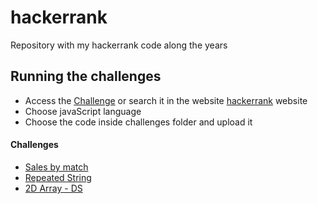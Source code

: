 # hackerrank
Repository with my hackerrank code along the years

## Running the challenges

 - Access the [Challenge](#Challenges) or search it in the website [hackerrank](https://www.hackerrank.com/challenges) website
 - Choose javaScript language
 - Choose the code inside challenges folder and upload it

#### Challenges
- [Sales by match](https://www.hackerrank.com/challenges/sock-merchant/problem?h_l=interview&playlist_slugs%5B%5D=interview-preparation-kit&playlist_slugs%5B%5D=warmup)
- [Repeated String](https://www.hackerrank.com/challenges/repeated-string/problem?h_l=interview&playlist_slugs%5B%5D=interview-preparation-kit&playlist_slugs%5B%5D=warmup)
- [2D Array - DS](https://www.hackerrank.com/challenges/2d-array/problem?h_l=interview&playlist_slugs%5B%5D=interview-preparation-kit&playlist_slugs%5B%5D=arrays)